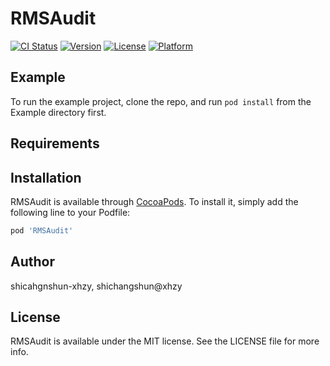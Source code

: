# RMSAudit

[![CI Status](https://img.shields.io/travis/shicahgnshun-xhzy/RMSAudit.svg?style=flat)](https://travis-ci.org/shicahgnshun-xhzy/RMSAudit)
[![Version](https://img.shields.io/cocoapods/v/RMSAudit.svg?style=flat)](https://cocoapods.org/pods/RMSAudit)
[![License](https://img.shields.io/cocoapods/l/RMSAudit.svg?style=flat)](https://cocoapods.org/pods/RMSAudit)
[![Platform](https://img.shields.io/cocoapods/p/RMSAudit.svg?style=flat)](https://cocoapods.org/pods/RMSAudit)

## Example

To run the example project, clone the repo, and run `pod install` from the Example directory first.

## Requirements

## Installation

RMSAudit is available through [CocoaPods](https://cocoapods.org). To install
it, simply add the following line to your Podfile:

```ruby
pod 'RMSAudit'
```

## Author

shicahgnshun-xhzy, shichangshun@xhzy

## License

RMSAudit is available under the MIT license. See the LICENSE file for more info.
